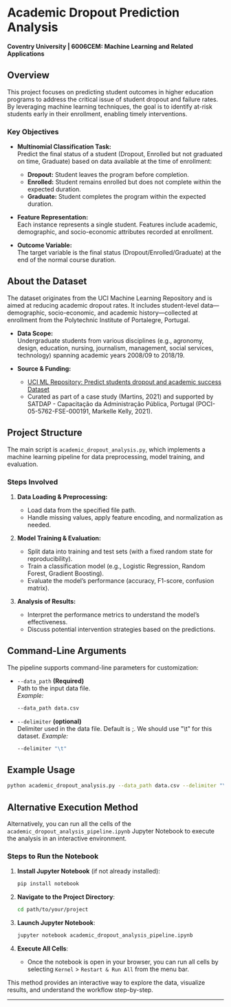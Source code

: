 # Academic Dropout Prediction Analysis

**Coventry University | 6006CEM: Machine Learning and Related Applications**

## Overview

This project focuses on predicting student outcomes in higher education programs to address the critical issue of student dropout and failure rates. By leveraging machine learning techniques, the goal is to identify at-risk students early in their enrollment, enabling timely interventions.

### Key Objectives

- **Multinomial Classification Task:**  
  Predict the final status of a student (Dropout, Enrolled but not graduated on time, Graduate) based on data available at the time of enrollment:
  - **Dropout:** Student leaves the program before completion.
  - **Enrolled:** Student remains enrolled but does not complete within the expected duration.
  - **Graduate:** Student completes the program within the expected duration.

- **Feature Representation:**  
  Each instance represents a single student. Features include academic, demographic, and socio-economic attributes recorded at enrollment.

- **Outcome Variable:**  
  The target variable is the final status (Dropout/Enrolled/Graduate) at the end of the normal course duration.

## About the Dataset

The dataset originates from the UCI Machine Learning Repository and is aimed at reducing academic dropout rates. It includes student-level data—demographic, socio-economic, and academic history—collected at enrollment from the Polytechnic Institute of Portalegre, Portugal.

- **Data Scope:**  
  Undergraduate students from various disciplines (e.g., agronomy, design, education, nursing, journalism, management, social services, technology) spanning academic years 2008/09 to 2018/19.

- **Source & Funding:**  
  - [UCI ML Repository: Predict students dropout and academic success Dataset](https://archive.ics.uci.edu/dataset/697/predict+students+dropout+and+academic+success)  
  - Curated as part of a case study (Martins, 2021) and supported by SATDAP - Capacitação da Administração Pública, Portugal (POCI-05-5762-FSE-000191, Markelle Kelly, 2021).

## Project Structure

The main script is `academic_dropout_analysis.py`, which implements a machine learning pipeline for data preprocessing, model training, and evaluation.

### Steps Involved

1. **Data Loading & Preprocessing:**  
   - Load data from the specified file path.
   - Handle missing values, apply feature encoding, and normalization as needed.

2. **Model Training & Evaluation:**  
   - Split data into training and test sets (with a fixed random state for reproducibility).
   - Train a classification model (e.g., Logistic Regression, Random Forest, Gradient Boosting).
   - Evaluate the model’s performance (accuracy, F1-score, confusion matrix).

3. **Analysis of Results:**  
   - Interpret the performance metrics to understand the model’s effectiveness.
   - Discuss potential intervention strategies based on the predictions.

## Command-Line Arguments

The pipeline supports command-line parameters for customization:

- `--data_path` **(Required)**  
  Path to the input data file.  
  *Example:*  
  ```bash
  --data_path data.csv

- `--delimiter` **(optional)**  
  Delimiter used in the data file. Default is ;. We should use "\t" for this dataset.
  *Example:*  
  ```bash
  --delimiter "\t"

## Example Usage
  ```bash
  python academic_dropout_analysis.py --data_path data.csv --delimiter "\t" 
```


## Alternative Execution Method

Alternatively, you can run all the cells of the `academic_dropout_analysis_pipeline.ipynb` Jupyter Notebook to execute the analysis in an interactive environment.

### Steps to Run the Notebook

1. **Install Jupyter Notebook** (if not already installed):

    ```bash
    pip install notebook
    ```

2. **Navigate to the Project Directory**:

    ```bash
    cd path/to/your/project
    ```

3. **Launch Jupyter Notebook**:

    ```bash
    jupyter notebook academic_dropout_analysis_pipeline.ipynb
    ```

4. **Execute All Cells**:
    - Once the notebook is open in your browser, you can run all cells by selecting `Kernel` > `Restart & Run All` from the menu bar.

This method provides an interactive way to explore the data, visualize results, and understand the workflow step-by-step.

---





